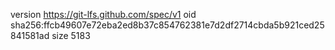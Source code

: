 version https://git-lfs.github.com/spec/v1
oid sha256:ffcb49607e72eba2ed8b37c854762381e7d2df2714cbda5b921ced25841581ad
size 5183
